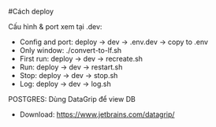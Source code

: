 #Cách deploy

Cấu hình & port xem tại .dev:

 - Config and port: deploy -> dev -> .env.dev -> copy to .env
 - Only window: ./convert-to-lf.sh
 - First run: deploy -> dev -> recreate.sh
 - Run: deploy -> dev -> restart.sh
 - Stop: deploy -> dev -> stop.sh
 - Log: deploy -> dev -> log.sh

POSTGRES: Dùng DataGrip để view DB
 - Download: https://www.jetbrains.com/datagrip/
